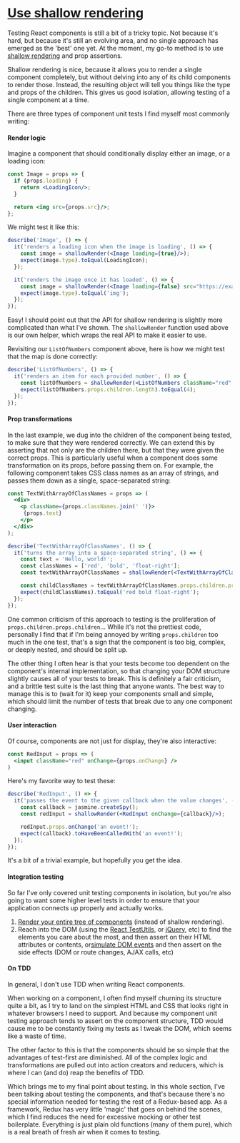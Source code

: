 # [Use shallow rendering](https://camjackson.net/post/9-things-every-reactjs-beginner-should-know#use-shallow-rendering)

Testing React components is still a bit of a tricky topic. Not because it's hard, but because it's still an evolving area, and no single approach has emerged as the 'best' one yet. At the moment, my go-to method is to use [shallow rendering](https://facebook.github.io/react/docs/test-utils.html#shallow-rendering) and prop assertions.

Shallow rendering is nice, because it allows you to render a single component completely, but without delving into any of its child components to render those. Instead, the resulting object will tell you things like the type and props of the children. This gives us good isolation, allowing testing of a single component at a time.

There are three types of component unit tests I find myself most commonly writing:

#### Render logic

Imagine a component that should conditionally display either an image, or a loading icon:

```jsx
const Image = props => {
  if (props.loading) {
    return <LoadingIcon/>;
  }

  return <img src={props.src}/>;
};
```

We might test it like this:

```jsx
describe('Image', () => {
  it('renders a loading icon when the image is loading', () => {
    const image = shallowRender(<Image loading={true}/>);
    expect(image.type).toEqual(LoadingIcon);
  });

  it('renders the image once it has loaded', () => {
    const image = shallowRender(<Image loading={false} src="https://example.com/image.jpg"/>);
    expect(image.type).toEqual('img');
  });
});
```

Easy! I should point out that the API for shallow rendering is slightly more complicated than what I've shown. The `shallowRender` function used above is our own helper, which wraps the real API to make it easier to use.

Revisiting our `ListOfNumbers` component above, here is how we might test that the map is done correctly:

```jsx
describe('ListOfNumbers', () => {
  it('renders an item for each provided number', () => {
    const listOfNumbers = shallowRender(<ListOfNumbers className="red" numbers={[3, 4, 5, 6]}/>);
    expect(listOfNumbers.props.children.length).toEqual(4);
  });
});
```

#### Prop transformations

In the last example, we dug into the children of the component being tested, to make sure that they were rendered correctly. We can extend this by asserting that not only are the children there, but that they were given the correct props. This is particularly useful when a component does some transformation on its props, before passing them on. For example, the following component takes CSS class names as an array of strings, and passes them down as a single, space-separated string:

```jsx
const TextWithArrayOfClassNames = props => (
  <div>
    <p className={props.classNames.join(' ')}>
     {props.text}
    </p>
  </div>
);

describe('TextWithArrayOfClassNames', () => {
  it('turns the array into a space-separated string', () => {
    const text = 'Hello, world!';
    const classNames = ['red', 'bold', 'float-right'];
    const textWithArrayOfClassNames = shallowRender(<TextWithArrayOfClassNames text={text} classNames={classNames}/>);

    const childClassNames = textWithArrayOfClassNames.props.children.props.className;
    expect(childClassNames).toEqual('red bold float-right');
  });
});
```

One common criticism of this approach to testing is the proliferation of `props.children.props.children`... While it's not the prettiest code, personally I find that if I'm being annoyed by writing `props.children` too much in the one test, that's a sign that the component is too big, complex, or deeply nested, and should be split up.

The other thing I often hear is that your tests become too dependent on the component's internal implementation, so that changing your DOM structure slightly causes all of your tests to break. This is definitely a fair criticism, and a brittle test suite is the last thing that anyone wants. The best way to manage this is to (wait for it) keep your components small and simple, which should limit the number of tests that break due to any one component changing.

#### User interaction

Of course, components are not just for display, they're also interactive:

```jsx
const RedInput = props => (
  <input className="red" onChange={props.onChange} />
)
```

Here's my favorite way to test these:

```jsx
describe('RedInput', () => {
  it('passes the event to the given callback when the value changes', () => {
    const callback = jasmine.createSpy();
    const redInput = shallowRender(<RedInput onChange={callback}/>);

    redInput.props.onChange('an event!');
    expect(callback).toHaveBeenCalledWith('an event!');
  });
});
```

It's a bit of a trivial example, but hopefully you get the idea.

#### Integration testing

So far I've only covered unit testing components in isolation, but you're also going to want some higher level tests in order to ensure that your application connects up properly and actually works.

1. [Render your entire tree of components](https://facebook.github.io/react/docs/test-utils.html#renderintodocument) (instead of shallow rendering).
1. Reach into the DOM (using the [React TestUtils](https://facebook.github.io/react/docs/test-utils.html), or [jQuery](https://jquery.com/), etc) to find the elements you care about the most, and then assert on their HTML attributes or contents, or[simulate DOM events](https://facebook.github.io/react/docs/test-utils.html#simulate) and then assert on the side effects (DOM or route changes, AJAX calls, etc)

#### On TDD

In general, I don't use TDD when writing React components.

When working on a component, I often find myself churning its structure quite a bit, as I try to land on the simplest HTML and CSS that looks right in whatever browsers I need to support. And because my component unit testing approach tends to assert on the component structure, TDD would cause me to be constantly fixing my tests as I tweak the DOM, which seems like a waste of time.

The other factor to this is that the components should be so simple that the advantages of test-first are diminished. All of the complex logic and transformations are pulled out into action creators and reducers, which is where I can (and do) reap the benefits of TDD.

Which brings me to my final point about testing. In this whole section, I've been talking about testing the components, and that's because there's no special information needed for testing the rest of a Redux-based app. As a framework, Redux has very little 'magic' that goes on behind the scenes, which I find reduces the need for excessive mocking or other test boilerplate. Everything is just plain old functions (many of them pure), which is a real breath of fresh air when it comes to testing.
